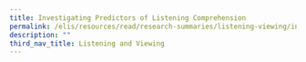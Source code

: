 ```yaml
---
title: Investigating Predictors of Listening Comprehension
permalink: /elis/resources/read/research-summaries/listening-viewing/investigating-predictors-of-lc/
description: ""
third_nav_title: Listening and Viewing
---
```

